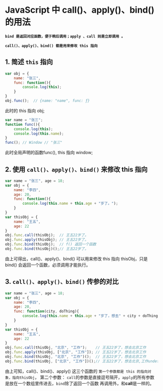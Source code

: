 # JavaScript 中 call()、apply()、bind() 的用法

**`bind 是返回对应函数，便于稍后调用；apply 、call 则是立即调用 。`**

**`call()、apply()、bind() 都是用来修改 this 指向`**


## 1. 简述 `this` 指向
```js
var obj = {
    name: "张三",
    func: function(){
        console.log(this);
    }
}
obj.func();  // {name: "name", func: ƒ}
```
此时的 this 指向 obj;

```js
var name = "张三";
function func(){
    console.log(this);
    console.log(this.name);
}
func(); // Window // "张三"
```
此时全局声明的函数func(), this 指向 window;


## 2. 使用 `call()、apply()、bind()` 来修改 this 指向
```js
var name = "张三", age = 18;
var obj = {
    name: "李四",
    age: 20,
    func: function(){
        console.log(this.name + this.age + "岁了。");
    }
}
var thisObj = {
    name: "王五",
    age: 22
}
obj.func.call(thisObj);  // 王五22岁了。
obj.func.apply(thisObj); // 王五22岁了。
obj.func.bind(thisObj);  // f() 返回一个函数
obj.func.bind(thisObj)();// 王五22岁了。
```
由上可得出，call()、apply()、bind() 可以用来修改 this 指向 thisObj，只是 bind() 会返回一个函数，必须调用才能执行。


## 3. `call()、apply()、bind()` 传参的对比
```js
var name = "张三", age = 18;
var obj = {
    name: "李四",
    age: 20,
    func: function(city, doThing){
        console.log(this.name + this.age + "岁了，想去" + city + doThing);
    }
}
var thisObj = {
    name: "王五",
    age: 22
}
obj.func.call(thisObj, "北京", "工作");    // 王五22岁了，想去北京工作
obj.func.apply(thisObj, ["北京", "工作"]); // 王五22岁了，想去北京工作
obj.func.bind(thisObj, "北京", "工作")();  // 王五22岁了，想去北京工作
obj.func.bind(thisObj, ["北京", "工作"])();// 王五22岁了，想去北京,工作undefined
```
由上可知，call()、bind()、apply() 这三个函数的
`第一个参数都是 this 的指向对象，指向thisObj`，
第二个参数： `call`的参数是直接逗号隔开，`apply`的所有参数是放在一个数组里传进去，`bind`除了返回一个函数 再调用外，和**call**是一样的。